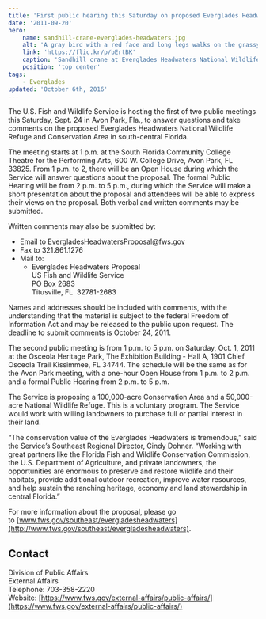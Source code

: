 ```yaml
---
title: 'First public hearing this Saturday on proposed Everglades Headwaters National Wildlife Refuge and Conservation Area'
date: '2011-09-20'
hero:
    name: sandhill-crane-everglades-headwaters.jpg
    alt: 'A gray bird with a red face and long legs walks on the grassy water''s edge.'
    link: 'https://flic.kr/p/bErtBK'
    caption: 'Sandhill crane at Everglades Headwaters National Wildlife Refuge. Photo by Keenan Adams, USFWS.'
    position: 'top center'
tags:
    - Everglades
updated: 'October 6th, 2016'
---
```


The U.S. Fish and Wildlife Service is hosting the first of two public meetings this Saturday, Sept. 24 in Avon Park, Fla., to answer questions and take comments on the proposed Everglades Headwaters National Wildlife Refuge and Conservation Area in south-central Florida.  

The meeting starts at 1 p.m. at the South Florida Community College Theatre for the Performing Arts, 600 W. College Drive, Avon Park, FL 33825\. From 1 p.m. to 2, there will be an Open House during which the Service will answer questions about the proposal. The formal Public Hearing will be from 2 p.m. to 5 p.m., during which the Service will make a short presentation about the proposal and attendees will be able to express their views on the proposal. Both verbal and written comments may be submitted.  

Written comments may also be submitted by:

*   Email to [EvergladesHeadwatersProposal@fws.gov](mailto:EvergladesHeadwatersProposal@fws.gov)
*   Fax to 321.861.1276
*   Mail to:
    *   Everglades Headwaters Proposal   
        US Fish and Wildlife Service   
        PO Box 2683   
        Titusville, FL  32781-2683

Names and addresses should be included with comments, with the understanding that the material is subject to the federal Freedom of Information Act and may be released to the public upon request. The deadline to submit comments is October 24, 2011.   

The second public meeting is from 1 p.m. to 5 p.m. on Saturday, Oct. 1, 2011 at the Osceola Heritage Park, The Exhibition Building - Hall A, 1901 Chief Osceola Trail Kissimmee, FL 34744. The schedule will be the same as for the Avon Park meeting, with a one-hour Open House from 1 p.m. to 2 p.m. and a formal Public Hearing from 2 p.m. to 5 p.m.  

The Service is proposing a 100,000-acre Conservation Area and a 50,000-acre National Wildlife Refuge. This is a voluntary program. The Service would work with willing landowners to purchase full or partial interest in their land.   

“The conservation value of the Everglades Headwaters is tremendous,” said the Service’s Southeast Regional Director, Cindy Dohner. “Working with great partners like the Florida Fish and Wildlife Conservation Commission, the U.S. Department of Agriculture, and private landowners, the opportunities are enormous to preserve and restore wildlife and their habitats, provide additional outdoor recreation, improve water resources, and help sustain the ranching heritage, economy and land stewardship in central Florida.”

For more information about the proposal, please go to [www.fws.gov/southeast/evergladesheadwaters](http://www.fws.gov/southeast/evergladesheadwaters).

## Contact

Division of Public Affairs  
External Affairs  
Telephone: 703-358-2220  
Website: [https://www.fws.gov/external-affairs/public-affairs/](https://www.fws.gov/external-affairs/public-affairs/)
